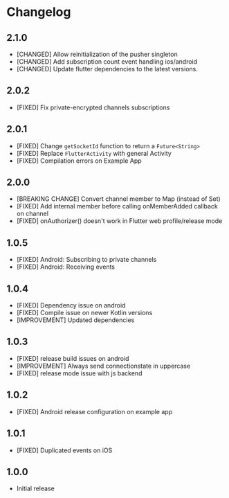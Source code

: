 # Changelog

## 2.1.0

* [CHANGED] Allow reinitialization of the pusher singleton
* [CHANGED] Add subscription count event handling ios/android
* [CHANGED] Update flutter dependencies to the latest versions.

## 2.0.2

* [FIXED] Fix private-encrypted channels subscriptions

## 2.0.1
* [FIXED] Change `getSocketId` function to return a `Future<String>`
* [FIXED] Replace `FlutterActivity` with general Activity
* [FIXED] Compilation errors on Example App

## 2.0.0

* [BREAKING CHANGE] Convert channel member to Map (instead of Set)
* [FIXED] Add internal member before calling onMemberAdded callback on channel
* [FIXED] onAuthorizer() doesn't work in Flutter web profile/release mode

## 1.0.5

* [FIXED] Android: Subscribing to private channels
* [FIXED] Android: Receiving events

## 1.0.4

* [FIXED] Dependency issue on android
* [FIXED] Compile issue on newer Kotlin versions
* [IMPROVEMENT] Updated dependencies

## 1.0.3

* [FIXED] release build issues on android
* [IMPROVEMENT] Always send connectionstate in uppercase
* [FIXED] release mode issue with js backend

## 1.0.2

* [FIXED] Android release configuration on example app

## 1.0.1

* [FIXED] Duplicated events on iOS

## 1.0.0

* Initial release
